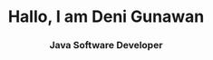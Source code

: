 <h1 align="center">Hallo,  I am Deni Gunawan </h1>
<h3 align="center">  Java Software Developer </h3>
